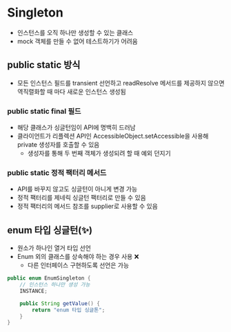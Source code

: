 # Singleton

- 인스턴스를 오직 하나만 생성할 수 있는 클래스
- mock 객체를 만들 수 없어 테스트하기가 어려움

## public static 방식

- 모든 인스턴스 필드를 transient 선언하고 readResolve 메서드를 제공하지 않으면 역직렬화할 때 마다 새로운 인스턴스 생성됨

### public static final 필드

- 해당 클래스가 싱글턴임이 API에 명백히 드러남
- 클라이언트가 리플렉션 API인 AccessibleObject.setAccessible을 사용해 private 생성자를 호출할 수 있음
  - 생성자를 통해 두 번째 객체가 생성되려 할 때 예외 던지기

### public static 정적 팩터리 메서드

- API를 바꾸지 않고도 싱글턴이 아니게 변경 가능
- 정적 팩터리를 제네릭 싱글턴 팩터리로 만들 수 있음
- 정적 팩터리의 메서드 참조를 supplier로 사용할 수 있음

## enum 타입 싱글턴(✨)

- 원소가 하나인 열거 타입 선언
- Enum 외의 클래스를 상속해야 하는 경우 사용 ❌
  - 다른 인터페이스 구현하도록 선언은 가능

```java
public enum EnumSingleton {
    // 인스턴스 하나만 생성 가능
    INSTANCE;

    public String getValue() {
        return "enum 타입 싱글톤";
    }
}
```
